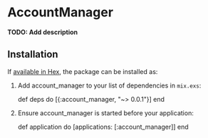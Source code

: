 # AccountManager

**TODO: Add description**

## Installation

If [available in Hex](https://hex.pm/docs/publish), the package can be installed as:

  1. Add account_manager to your list of dependencies in `mix.exs`:

        def deps do
          [{:account_manager, "~> 0.0.1"}]
        end

  2. Ensure account_manager is started before your application:

        def application do
          [applications: [:account_manager]]
        end

